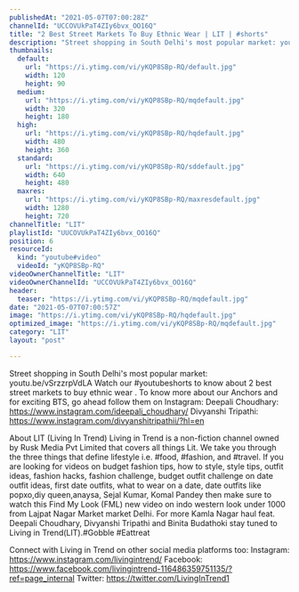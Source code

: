 ```yaml
---
publishedAt: "2021-05-07T07:00:28Z"
channelId: "UCCOVUkPaT4ZIy6bvx_OO16Q"
title: "2 Best Street Markets To Buy Ethnic Wear | LIT | #shorts"
description: "Street shopping in South Delhi's most popular market: youtu.be/vSrzzrpVdLA\nWatch our #youtubeshorts to know about 2 best street markets to buy ethnic wear\n.\nTo know more about our Anchors and for exciting BTS, go ahead follow them on Instagram: \nDeepali Choudhary: https://www.instagram.com/ideepali_choudhary/ \nDivyanshi Tripathi: https://www.instagram.com/divyanshitripathii/?hl=en\n\n\nAbout LIT (Living In Trend)\nLiving in Trend is a non-fiction channel owned by Rusk Media Pvt Limited that covers all things Lit.  We take you through the three things that define lifestyle i.e. #food, #fashion, and #travel. If you are looking for videos on budget fashion tips, how to style, style tips, outfit ideas, fashion hacks, fashion challenge, budget outfit challenge on date outfit ideas, first date outfits, what to wear on a date, date outfits like popxo,diy queen,anaysa, Sejal Kumar, Komal Pandey then make sure to watch this Find My Look (FML) new video on indo western look under 1000 from Lajpat Nagar Market market Delhi. For more Kamla Nagar haul feat. Deepali Choudhary, Divyanshi Tripathi and Binita Budathoki stay tuned to Living in Trend(LIT).#Gobble #Eattreat\n\n\nConnect with Living in Trend on other social media platforms too: \nInstagram: https://www.instagram.com/livingintrend/ \nFacebook: https://www.facebook.com/livingintrend-116486359751135/?ref=page_internal \nTwitter: https://twitter.com/LivingInTrend1"
thumbnails:
  default:
    url: "https://i.ytimg.com/vi/yKQP8SBp-RQ/default.jpg"
    width: 120
    height: 90
  medium:
    url: "https://i.ytimg.com/vi/yKQP8SBp-RQ/mqdefault.jpg"
    width: 320
    height: 180
  high:
    url: "https://i.ytimg.com/vi/yKQP8SBp-RQ/hqdefault.jpg"
    width: 480
    height: 360
  standard:
    url: "https://i.ytimg.com/vi/yKQP8SBp-RQ/sddefault.jpg"
    width: 640
    height: 480
  maxres:
    url: "https://i.ytimg.com/vi/yKQP8SBp-RQ/maxresdefault.jpg"
    width: 1280
    height: 720
channelTitle: "LIT"
playlistId: "UUCOVUkPaT4ZIy6bvx_OO16Q"
position: 6
resourceId:
  kind: "youtube#video"
  videoId: "yKQP8SBp-RQ"
videoOwnerChannelTitle: "LIT"
videoOwnerChannelId: "UCCOVUkPaT4ZIy6bvx_OO16Q"
header:
  teaser: "https://i.ytimg.com/vi/yKQP8SBp-RQ/mqdefault.jpg"
date: "2021-05-07T07:00:57Z"
image: "https://i.ytimg.com/vi/yKQP8SBp-RQ/hqdefault.jpg"
optimized_image: "https://i.ytimg.com/vi/yKQP8SBp-RQ/mqdefault.jpg"
category: "LIT"
layout: "post"

---
```

Street shopping in South Delhi's most popular market: youtu.be/vSrzzrpVdLA
Watch our #youtubeshorts to know about 2 best street markets to buy ethnic wear
.
To know more about our Anchors and for exciting BTS, go ahead follow them on Instagram: 
Deepali Choudhary: https://www.instagram.com/ideepali_choudhary/ 
Divyanshi Tripathi: https://www.instagram.com/divyanshitripathii/?hl=en


About LIT (Living In Trend)
Living in Trend is a non-fiction channel owned by Rusk Media Pvt Limited that covers all things Lit.  We take you through the three things that define lifestyle i.e. #food, #fashion, and #travel. If you are looking for videos on budget fashion tips, how to style, style tips, outfit ideas, fashion hacks, fashion challenge, budget outfit challenge on date outfit ideas, first date outfits, what to wear on a date, date outfits like popxo,diy queen,anaysa, Sejal Kumar, Komal Pandey then make sure to watch this Find My Look (FML) new video on indo western look under 1000 from Lajpat Nagar Market market Delhi. For more Kamla Nagar haul feat. Deepali Choudhary, Divyanshi Tripathi and Binita Budathoki stay tuned to Living in Trend(LIT).#Gobble #Eattreat


Connect with Living in Trend on other social media platforms too: 
Instagram: https://www.instagram.com/livingintrend/ 
Facebook: https://www.facebook.com/livingintrend-116486359751135/?ref=page_internal 
Twitter: https://twitter.com/LivingInTrend1